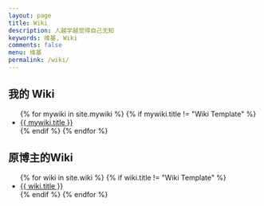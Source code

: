 ```yaml
---
layout: page
title: Wiki
description: 人越学越觉得自己无知
keywords: 维基, Wiki
comments: false
menu: 维基
permalink: /wiki/
---
```


## 我的 Wiki  
<ul class="listing">
{% for mywiki in site.mywiki %}
{% if mywiki.title != "Wiki Template" %}
<li class="listing-item"><a href="{{ site.url }}{{ mywiki.url }}">{{ mywiki.title }}</a></li>
{% endif %}
{% endfor %}
</ul>


## 原博主的Wiki
<ul class="listing">
{% for wiki in site.wiki %}
{% if wiki.title != "Wiki Template" %}
<li class="listing-item"><a href="{{ site.url }}{{ wiki.url }}">{{ wiki.title }}</a></li>
{% endif %}
{% endfor %}
</ul>
